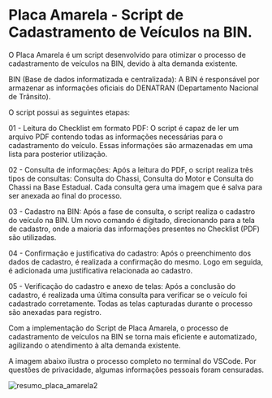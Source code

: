 # Placa Amarela - Script de Cadastramento de Veículos na BIN.

O Placa Amarela é um script desenvolvido para otimizar o processo de cadastramento de veículos na BIN, devido à alta demanda existente.

BIN (Base de dados informatizada e centralizada): A BIN é responsável por armazenar as informações oficiais do DENATRAN (Departamento Nacional de Trânsito).

O script possui as seguintes etapas:

01 - Leitura do Checklist em formato PDF: O script é capaz de ler um arquivo PDF contendo todas as informações necessárias para o cadastramento do veículo. Essas informações são armazenadas em uma lista para posterior utilização.

02 - Consulta de informações: Após a leitura do PDF, o script realiza três tipos de consultas: Consulta do Chassi, Consulta do Motor e Consulta do Chassi na Base Estadual. Cada consulta gera uma imagem que é salva para ser anexada ao final do processo.

03 - Cadastro na BIN: Após a fase de consulta, o script realiza o cadastro do veículo na BIN. Um novo comando é digitado, direcionando para a tela de cadastro, onde a maioria das informações presentes no Checklist (PDF) são utilizadas.

04 - Confirmação e justificativa do cadastro: Após o preenchimento dos dados de cadastro, é realizada a confirmação do mesmo. Logo em seguida, é adicionada uma justificativa relacionada ao cadastro.

05 - Verificação do cadastro e anexo de telas: Após a conclusão do cadastro, é realizada uma última consulta para verificar se o veículo foi cadastrado corretamente. Todas as telas capturadas durante o processo são anexadas para registro.

Com a implementação do Script de Placa Amarela, o processo de cadastramento de veículos na BIN se torna mais eficiente e automatizado, agilizando o atendimento à alta demanda existente.

A imagem abaixo ilustra o processo completo no terminal do VSCode. Por questões de privacidade, algumas informações pessoais foram censuradas.

![resumo_placa_amarela2](https://github.com/DevLucasFontoura/Placa_Amarela/assets/129316526/1250a71d-c954-42cd-a2e0-aeb2bee6f922)


